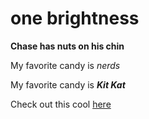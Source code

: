 # one brightness

<b>Chase has nuts on his chin</b>

<p>My favorite candy is <i>nerds</i></p>
<p>My favorite candy is <i><b>Kit Kat</b></i></p>

Check out this cool <a href = "https://www.youtube.com/watch?v=gdUcijlzJkw">here</a>